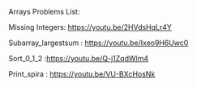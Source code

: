 Arrays Problems List:

Missing Integers: https://youtu.be/2HVdsHqLr4Y

Subarray_largestsum : https://youtu.be/Ixeo9H6Uwc0

Sort_0_1_2 :https://youtu.be/Q-j1ZqdWlm4

Print_spira : https://youtu.be/VU-BXcHosNk
